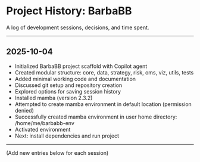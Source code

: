 # Project History: BarbaBB

A log of development sessions, decisions, and time spent.

---

## 2025-10-04
- Initialized BarbaBB project scaffold with Copilot agent
- Created modular structure: core, data, strategy, risk, oms, viz, utils, tests
- Added minimal working code and documentation
- Discussed git setup and repository creation
- Explored options for saving session history
- Installed mamba (version 2.3.2)
- Attempted to create mamba environment in default location (permission denied)
- Successfully created mamba environment in user home directory: /home/me/barbabb-env
- Activated environment
- Next: install dependencies and run project

---

(Add new entries below for each session)
